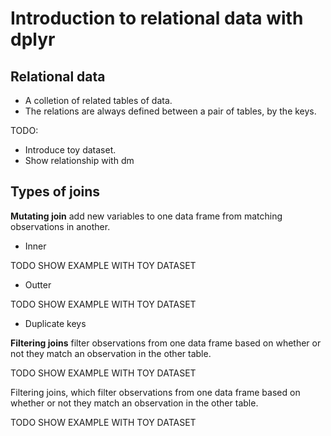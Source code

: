 # Introduction to relational data with dplyr

## Relational data

* A colletion of related tables of data.
* The relations are always defined between a pair of tables, by the keys.
 
TODO: 

* Introduce toy dataset.
* Show relationship with dm

## Types of joins

**Mutating join** add new variables to one data frame from matching observations in another.

* Inner

TODO SHOW EXAMPLE WITH TOY DATASET

* Outter

TODO SHOW EXAMPLE WITH TOY DATASET

* Duplicate keys

**Filtering joins** filter observations from one data frame based on whether or not they match an observation in the other table.

TODO SHOW EXAMPLE WITH TOY DATASET

Filtering joins, which filter observations from one data frame based on whether or not they match an observation in the other table.

TODO SHOW EXAMPLE WITH TOY DATASET



